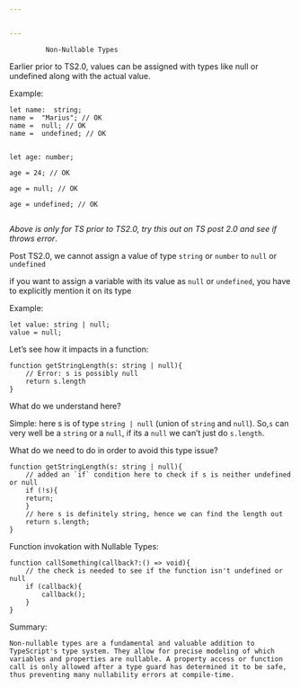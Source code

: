 ```yaml
---


---
```


<pre><code>			Non-Nullable Types
</code></pre>
<p>Earlier prior to TS2.0, values can be assigned with types like null or undefined along with the actual value.</p>
<p>Example:</p>
<pre><code>let name:  string;
name =  "Marius"; // OK  
name =  null; // OK  
name =  undefined; // OK  

let age:  number;  
age =  24; // OK  
age =  null; // OK  
age =  undefined; // OK
</code></pre>
<p><em>Above is only for TS prior to TS2.0, try this out on TS post 2.0 and see if throws error</em>.</p>
<p>Post TS2.0, we cannot assign a value of type <code>string</code> or <code>number</code> to <code>null</code> or <code>undefined</code></p>
<p>if you want to assign a variable with its value as <code>null</code> or <code>undefined</code>, you have to explicitly mention it on its type</p>
<p>Example:</p>
<pre><code>let value: string | null;
value = null;
</code></pre>
<p>Let’s see how it impacts in a function:</p>
<pre><code>function getStringLength(s: string | null){
	// Error: s is possibly null
	return s.length
}
</code></pre>
<p>What do we understand here?</p>
<p>Simple: here s is of type <code>string | null</code> (union of <code>string</code> and <code>null</code>). So,<code>s</code> can very well be a <code>string</code> or a <code>null</code>, if its a <code>null</code> we can’t just do <code>s.length</code>.</p>
<p>What do we need to do in order to avoid this type issue?</p>
<pre><code>function getStringLength(s: string | null){
	// added an `if` condition here to check if s is neither undefined or null
	if (!s){
	return;
	}
	// here s is definitely string, hence we can find the length out
	return s.length;
}
</code></pre>
<p>Function invokation with Nullable Types:</p>
<pre><code>function callSomething(callback?:() =&gt; void){
	// the check is needed to see if the function isn't undefined or null
	if (callback){
		callback();
	}
}
</code></pre>
<p>Summary:</p>
<pre><code>Non-nullable types are a fundamental and valuable addition to TypeScript's type system. They allow for precise modeling of which variables and properties are nullable. A property access or function call is only allowed after a type guard has determined it to be safe, thus preventing many nullability errors at compile-time.
</code></pre>

